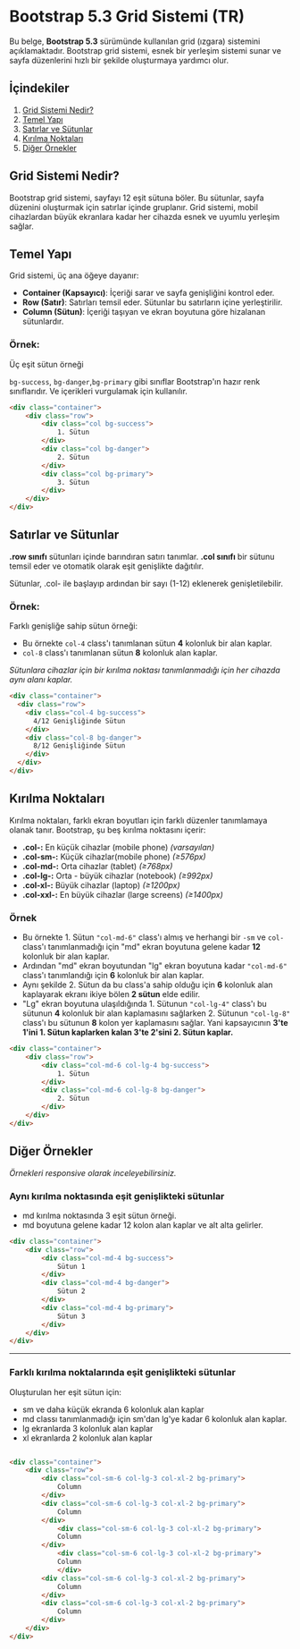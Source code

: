 # Bootstrap 5.3 Grid Sistemi (TR)

Bu belge, **Bootstrap 5.3** sürümünde kullanılan grid (ızgara) sistemini açıklamaktadır. Bootstrap grid sistemi, esnek bir yerleşim sistemi sunar ve sayfa düzenlerini hızlı bir şekilde oluşturmaya yardımcı olur.

## İçindekiler
1. [Grid Sistemi Nedir?](#grid-sistemi-nedir)
2. [Temel Yapı](#temel-yapı)
3. [Satırlar ve Sütunlar](#satırlar-ve-sütunlar)
4. [Kırılma Noktaları](#kırılma-noktaları)
5. [Diğer Örnekler](#diğer-örnekler)

## Grid Sistemi Nedir?
Bootstrap grid sistemi, sayfayı 12 eşit sütuna böler. Bu sütunlar, sayfa düzenini oluşturmak için satırlar içinde gruplanır. Grid sistemi, mobil cihazlardan büyük ekranlara kadar her cihazda esnek ve uyumlu yerleşim sağlar.

## Temel Yapı
Grid sistemi, üç ana öğeye dayanır:
- **Container (Kapsayıcı)**: İçeriği sarar ve sayfa genişliğini kontrol eder.
- **Row (Satır)**: Satırları temsil eder. Sütunlar bu satırların içine yerleştirilir.
- **Column (Sütun)**: İçeriği taşıyan ve ekran boyutuna göre hizalanan sütunlardır.

### Örnek:

Üç eşit sütun örneği

```bg-success```, ```bg-danger```,```bg-primary``` gibi sınıflar Bootstrap'ın hazır renk sınıflarıdır. Ve içerikleri vurgulamak için kullanılır. 

```html
<div class="container">
    <div class="row">
        <div class="col bg-success">
            1. Sütun
        </div>
        <div class="col bg-danger">
            2. Sütun
        </div>
        <div class="col bg-primary">
            3. Sütun
        </div>
    </div>
</div>
```

## Satırlar ve Sütunlar
**.row sınıfı** sütunları içinde barındıran satırı tanımlar.
**.col sınıfı** bir sütunu temsil eder ve otomatik olarak eşit genişlikte dağıtılır.

Sütunlar, .col- ile başlayıp ardından bir sayı (1-12) eklenerek genişletilebilir.

### Örnek:

Farklı genişliğe sahip sütun örneği:

- Bu örnekte ```col-4``` class'ı tanımlanan sütun **4** kolonluk bir alan kaplar.
- ```col-8``` class'ı tanımlanan sütun **8** kolonluk alan kaplar.

*Sütunlara cihazlar için bir kırılma noktası tanımlanmadığı için her cihazda aynı alanı kaplar.*
```html
<div class="container">
  <div class="row">
    <div class="col-4 bg-success">
      4/12 Genişliğinde Sütun
    </div>
    <div class="col-8 bg-danger">
      8/12 Genişliğinde Sütun
    </div>
  </div>
</div>
```
## Kırılma Noktaları
Kırılma noktaları, farklı ekran boyutları için farklı düzenler tanımlamaya olanak tanır. Bootstrap, şu beş kırılma noktasını içerir:

- **.col-:** En küçük cihazlar (mobile phone) *(varsayılan)*
- **.col-sm-:** Küçük cihazlar(mobile phone) *(≥576px)*
- **.col-md-:** Orta cihazlar (tablet) *(≥768px)*
- **.col-lg-:** Orta - büyük cihazlar (notebook) *(≥992px)*
- **.col-xl-:** Büyük cihazlar (laptop) *(≥1200px)*
- **.col-xxl-:** En büyük cihazlar (large screens) *(≥1400px)*

### Örnek

- Bu örnekte 1. Sütun ```"col-md-6"``` class'ı almış ve herhangi bir ```-sm``` ve ```col-``` class'ı tanımlanmadığı için "md" ekran boyutuna gelene kadar **12** kolonluk bir alan kaplar. 
- Ardından "md" ekran boyutundan "lg" ekran boyutuna kadar ```"col-md-6"``` class'ı tanımlandığı için **6** kolonluk bir alan kaplar. 
- Aynı şekilde 2. Sütun da bu class'a sahip olduğu için **6** kolonluk alan kaplayarak ekranı ikiye bölen **2 sütun** elde edilir. 
- "Lg" ekran boyutuna ulaşıldığında 1. Sütunun ```"col-lg-4"``` class'ı bu sütunun **4** kolonluk bir alan kaplamasını sağlarken 2. Sütunun ```"col-lg-8"``` class'ı bu sütunun **8** kolon yer kaplamasını sağlar. Yani kapsayıcının **3'te 1'ini 1. Sütun kaplarken kalan 3'te 2'sini 2. Sütun kaplar.**

```html
<div class="container">
    <div class="row">
        <div class="col-md-6 col-lg-4 bg-success">
            1. Sütun
        </div>
        <div class="col-md-6 col-lg-8 bg-danger">
            2. Sütun
        </div>
    </div>
</div>
```
## Diğer Örnekler

*Örnekleri responsive olarak inceleyebilirsiniz.*

### Aynı kırılma noktasında eşit genişlikteki sütunlar

- md kırılma noktasında 3 eşit sütun örneği.
- md boyutuna gelene kadar 12 kolon alan kaplar ve alt alta gelirler.
```html 
<div class="container">
    <div class="row">
        <div class="col-md-4 bg-success">
            Sütun 1
        </div>
        <div class="col-md-4 bg-danger">
            Sütun 2
        </div>
        <div class="col-md-4 bg-primary">
            Sütun 3
        </div>
    </div>
</div>
```
---

### Farklı kırılma noktalarında eşit genişlikteki sütunlar

Oluşturulan her eşit sütun için:
- sm ve daha küçük ekranda 6 kolonluk alan kaplar
- md classı tanımlanmadığı için sm'dan lg'ye kadar 6 kolonluk alan kaplar.
- lg ekranlarda 3 kolonluk alan kaplar
- xl ekranlarda 2 kolonluk alan kaplar
```html

<div class="container">
    <div class="row">
        <div class="col-sm-6 col-lg-3 col-xl-2 bg-primary">
            Column
        </div>
        <div class="col-sm-6 col-lg-3 col-xl-2 bg-primary">
            Column
        </div>
            <div class="col-sm-6 col-lg-3 col-xl-2 bg-primary">
            Column
        </div>
            <div class="col-sm-6 col-lg-3 col-xl-2 bg-primary">
            Column
            </div>
        <div class="col-sm-6 col-lg-3 col-xl-2 bg-primary">
            Column
        </div>
        <div class="col-sm-6 col-lg-3 col-xl-2 bg-primary">
            Column
        </div>
    </div>
</div>
```